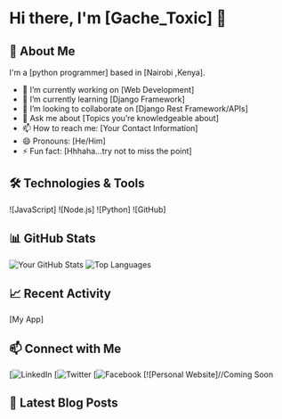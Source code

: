 # Hi there, I'm [Gache_Toxic] 👋

## 🚀 About Me
I'm a [python programmer] based in [Nairobi ,Kenya].

- 🔭 I’m currently working on [Web Development]
- 🌱 I’m currently learning [Django Framework]
- 👯 I’m looking to collaborate on [Django Rest Framework/APIs]
- 💬 Ask me about [Topics you’re knowledgeable about]
- 📫 How to reach me: [Your Contact Information]
- 😄 Pronouns: [He/Him]
- ⚡ Fun fact: [Hhhaha...try not to miss the point]

## 🛠️ Technologies & Tools

![JavaScript]
![Node.js]
![Python]
![GitHub]
<!-- Add more badges for tools and technologies you use -->

## 📊 GitHub Stats

![Your GitHub Stats](https://github-readme-stats.vercel.app/api?username=your-username&show_icons=true&hide_border=true)
![Top Languages](https://github-readme-stats.vercel.app/api/top-langs/?username=your-username&layout=compact&hide_border=true)

## 📈 Recent Activity

<!--START_SECTION:activity-->
[My App]
<!--END_SECTION:activity-->

## 📫 Connect with Me

[![LinkedIn](https://www.linkedin.com/in/gacheru-cungu-732373310/)
[![Twitter](https://x.com/CunguGacheru)
[![Facebook](https://web.facebook.com/gachez.gipps)
[![Personal Website]//Coming Soon
## 📝 Latest Blog Posts

<!-- BLOG-POST-LIST:START -->
<!-- BLOG-POST-LIST:END -->

